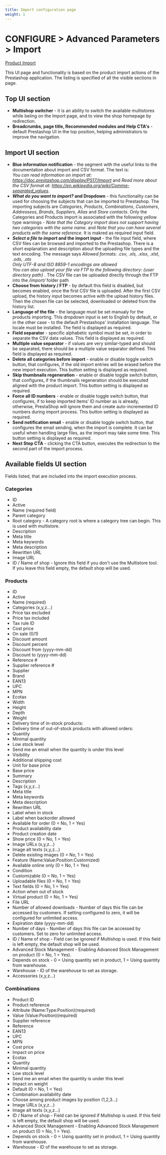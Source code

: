 ```yaml
---
title: Import configuration page
weight: 1
---
```


# CONFIGURE > Advanced Parameters > Import

[Product Import](static/img/advanced-parameters-import.png)

This UI page and functionality is based on the product import actions of the Prestashop application. The listing is specified of all the visible sections in page.

## Top UI section

- **Multishop switcher** - it is an ability to switch the available multistores while beiing on the Import page, and to view the shop homepage by redirection.
- **Breadcrumbs, page title, Recommended modules and Help CTA's** - default Prestashop UI in the top position, helping administrators to improve the navigation.

## Import UI section

- **Blue information notification** - the segment with the useful links to the documentation about import and CSV format. The text is:<br>
_You can read information on import at: https://doc.prestashop.com/display/PS17/Import_ and _Read more about the CSV format at: https://en.wikipedia.org/wiki/Comma-separated_values_.
- **_What do you want to import?_ and Dropdown** - this functionality can be used for choosing the subjects that can be imported to Prestashop. The importing subjects are _Categories_, _Products_, _Combinations_, _Customers_, _Addressess_, _Brands_, _Suppliers_, _Alias_ and _Store contacts_. Only the Categories and Products import is associated with the following yellow type warnings - _Note that the Category import does not support having two categories with the same name._ and _Note that you can have several products with the same reference._ It is makred as required input field.
- **_Select a file to import_ and the import input** - the file input field, where CSV files can be browsed and imported to the Prestashop. There is a short explanation and description about the uploading file types and the text encoding. The message says _Allowed formats: .csv, .xls, .xlsx, .xlst, .ods, .ots <br> Only UTF-8 and ISO 8859-1 encodings are allowed <br>You can also upload your file via FTP to the following directory: {user directory path} ._ The CSV file can be uploaded directly through the FTP into the _/import/_ folder path
- **Choose from history / FTP** - by default this field is disabled, but becomes enabled, once the first CSV file is uploaded. After the first CSV upload, the history input becomes active with the upload history files. Then the chosen file can be selected, downloaded or deleted from the history list.
- **Language of the file** - the language must be set manualy for the products importing. This dropdown input is set to English by default, or in the other case - to the default Prestashops' installation language. The locale must be installed. The field is displayed as required. 
- **Field separator** - specific alphabetic symbol must be set, in order to separate the CSV data values. This field is displayed as required.
- **Multiple value separator** - if values are very similar-typed and should be separated, there should be a multiple value separator defined. This field is displayed as required.
- **Delete all categories before import** - enable or disable toggle switch button, that configures, if the old import entries will be erased before the new import execution. This button setting is displayed as required.
- **Skip thumbnails regeneration** - enable or disable toggle switch button, that configures, if the thumbnails regeneration should be executed aligned with the  product import. This button setting is displayed as required.
- **Force all ID numbers** - enable or disable toggle switch button, that configures, if to keep imported items’ ID number as is already, otherwise, PrestaShop will ignore them and create auto-incremented ID numbers during import process. This button setting is displayed as required.
- **Send notification email** - enable or disable toggle switch button, that configures the email sending, when the import is complete. It can be useful when handling large files, as the import may take some time. This button setting is displayed as required.
- **Next Step CTA** - clicking the CTA button, executes the redirection to the second part of the import process.

## Available fields UI section

Fields listed, that are included into the import execution process.

### Categories

- ID
- Active 
- Name (required field)
- Parent category
- Root category - A category root is where a category tree can begin. This is used with multistore.
- Description
- Meta title
- Meta keywords
- Meta description
- Rewritten URL
- Image URL
- ID / Name of shop - Ignore this field if you don't use the Multistore tool. If you leave this field empty, the default shop will be used.

### Products

- ID
- Active
- Name (required)
- Categories (x,y,z...)
- Price tax excluded
- Price tax included
- Tax rule ID
- Cost price
- On sale (0/1)
- Discount amount
- Discount percent
- Discount from (yyyy-mm-dd)
- Discount to (yyyy-mm-dd)
- Reference #
- Supplier reference #
- Supplier
- Brand
- EAN13
- UPC
- MPN
- Ecotax
- Width
- Height
- Depth
- Weight
- Delivery time of in-stock products:
- Delivery time of out-of-stock products with allowed orders:
- Quantity
- Minimal quantity
- Low stock level
- Send me an email when the quantity is under this level
- Visibility
- Additional shipping cost
- Unit for base price
- Base price
- Summary
- Description
- Tags (x,y,z...)
- Meta title
- Meta keywords
- Meta description
- Rewritten URL
- Label when in stock
- Label when backorder allowed
- Available for order (0 = No, 1 = Yes)
- Product availability date
- Product creation date
- Show price (0 = No, 1 = Yes)
- Image URLs (x,y,z...)
- Image alt texts (x,y,z...)
- Delete existing images (0 = No, 1 = Yes)
- Feature (Name:Value:Position:Customized)
- Available online only (0 = No, 1 = Yes)
- Condition
- Customizable (0 = No, 1 = Yes)
- Uploadable files (0 = No, 1 = Yes)
- Text fields (0 = No, 1 = Yes)
- Action when out of stock
- Virtual product (0 = No, 1 = Yes)
- File URL
- Number of allowed downloads - Number of days this file can be accessed by customers. If setting configured to zero, it will be configured for unlimited access.
- Expiration date (yyyy-mm-dd)
- Number of days - Number of days this file can be accessed by customers. Set to zero for unlimited access.
- ID / Name of shop - Field can be ignored if Multishop is used. If this field is left empty, the default shop will be used.
- Advanced Stock Management - Enabling Advanced Stock Management on product (0 = No, 1 = Yes).
- Depends on stock - 0 = Using quantity set in product, 1 = Using quantity from warehouse.
- Warehouse - ID of the warehouse to set as storage.
- Accessories (x,y,z...)

### Combinations

- Product ID
- Product reference
- Attribute (Name:Type:Position)(required)
- Value (Value:Position)(required)
- Supplier reference
- Reference
- EAN13
- UPC
- MPN
- Cost price
- Impact on price
- Ecotax
- Quantity
- Minimal quantity
- Low stock level
- Send me an email when the quantity is under this level
- Impact on weight
- Default (0 = No, 1 = Yes)
- Combination availability date
- Choose among product images by position (1,2,3...)
- Image URLs (x,y,z...)
- Image alt texts (x,y,z...)
- ID / Name of shop - Field can be ignored if Multishop is used. If this field is left empty, the default shop will be used.
- Advanced Stock Management - Enabling Advanced Stock Management on product (0 = No, 1 = Yes).
- Depends on stock - 0 = Using quantity set in product, 1 = Using quantity from warehouse.
- Warehouse - ID of the warehouse to set as storage.
